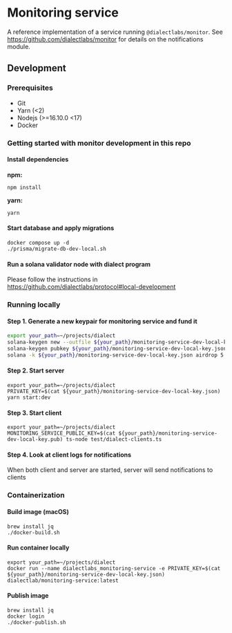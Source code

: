# Monitoring service

A reference implementation of a service running `@dialectlabs/monitor`.
See https://github.com/dialectlabs/monitor for details on the notifications module.

## Development

### Prerequisites

- Git
- Yarn (<2)
- Nodejs (>=16.10.0 <17)
- Docker

### Getting started with monitor development in this repo

#### Install dependencies

**npm:**

```shell
npm install
```

**yarn:**

```shell
yarn
```

#### Start database and apply migrations

```shell
docker compose up -d
./prisma/migrate-db-dev-local.sh
```

#### Run a solana validator node with dialect program

Please follow the instructions in https://github.com/dialectlabs/protocol#local-development

### Running locally

#### Step 1. Generate a new keypair for monitoring service and fund it

```bash
export your_path=~/projects/dialect
solana-keygen new --outfile ${your_path}/monitoring-service-dev-local-key.json
solana-keygen pubkey ${your_path}/monitoring-service-dev-local-key.json > ${your_path}/monitoring-service-dev-local-key.pub
solana -k ${your_path}/monitoring-service-dev-local-key.json airdrop 5
```

#### Step 2. Start server

```shell
export your_path=~/projects/dialect
PRIVATE_KEY=$(cat ${your_path}/monitoring-service-dev-local-key.json) yarn start:dev
```

#### Step 3. Start client

```shell
export your_path=~/projects/dialect
MONITORING_SERVICE_PUBLIC_KEY=$(cat ${your_path}/monitoring-service-dev-local-key.pub) ts-node test/dialect-clients.ts
```

#### Step 4. Look at client logs for notifications

When both client and server are started, server will send notifications to clients

### Containerization

#### Build image (macOS)

```shell
brew install jq
./docker-build.sh
```

#### Run container locally

```shell
export your_path=~/projects/dialect
docker run --name dialectlabs_monitoring-service -e PRIVATE_KEY=$(cat ${your_path}/monitoring-service-dev-local-key.json) dialectlab/monitoring-service:latest 
```

#### Publish image

```shell
brew install jq
docker login
./docker-publish.sh
```